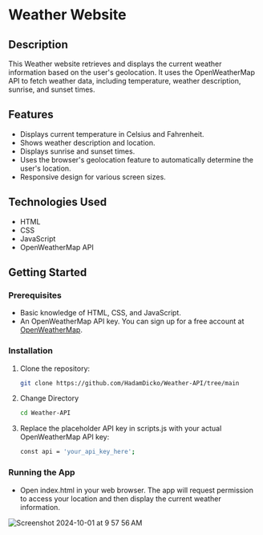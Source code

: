 # Weather Website

## Description
This Weather website retrieves and displays the current weather information based on the user's geolocation. It uses the OpenWeatherMap API to fetch weather data, including temperature, weather description, sunrise, and sunset times.

## Features
- Displays current temperature in Celsius and Fahrenheit.
- Shows weather description and location.
- Displays sunrise and sunset times.
- Uses the browser's geolocation feature to automatically determine the user's location.
- Responsive design for various screen sizes.

## Technologies Used
- HTML
- CSS
- JavaScript
- OpenWeatherMap API

## Getting Started

### Prerequisites
- Basic knowledge of HTML, CSS, and JavaScript.
- An OpenWeatherMap API key. You can sign up for a free account at [OpenWeatherMap](https://openweathermap.org/api).

### Installation
1. Clone the repository:
   ```bash
   git clone https://github.com/HadamDicko/Weather-API/tree/main
2. Change Directory
   ```bash
   cd Weather-API
3. Replace the placeholder API key in scripts.js with your actual OpenWeatherMap API key:
   ```bash
   const api = 'your_api_key_here';
   
### Running the App 
- Open index.html in your web browser. The app will request permission to access your location and then display the current weather information.

![Screenshot 2024-10-01 at 9 57 56 AM](https://github.com/user-attachments/assets/1bac8fb0-dd7c-43a0-b35b-45a1a998b575)



